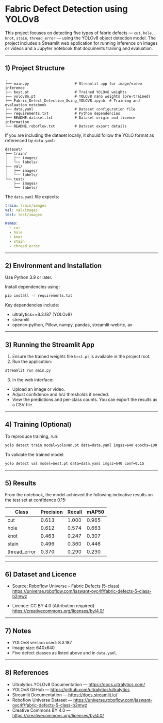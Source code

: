 # Fabric Defect Detection using YOLOv8

This project focuses on detecting five types of fabric defects — `cut`, `hole`, `knot`, `stain`, `thread_error` — using the YOLOv8 object detection model. The project includes a Streamlit web application for running inference on images or videos and a Jupyter notebook that documents training and evaluation.

---

## 1) Project Structure

```
.
├── main.py                     # Streamlit app for image/video inference
├── best.pt                     # Trained YOLOv8 weights
├── yolov8n.pt                  # YOLOv8 nano weights (pre-trained)
├── Fabric_Defect_Detection_Using_YOLOV8.ipynb  # Training and evaluation notebook
├── data.yaml                   # Dataset configuration file
├── requirements.txt            # Python dependencies
├── README.dataset.txt          # Dataset origin and licence information
└── README.roboflow.txt         # Dataset export details
```

If you are including the dataset locally, it should follow the YOLO format as referenced by `data.yaml`:

```
dataset/
├── train/
│   ├── images/
│   └── labels/
├── val/
│   ├── images/
│   └── labels/
└── test/
    ├── images/
    └── labels/
```

The `data.yaml` file expects:

```yaml
train: train/images
val: val/images
test: test/images

names:
  - cut
  - hole
  - knot
  - stain
  - thread_error
```

---

## 2) Environment and Installation

Use Python 3.9 or later.

Install dependencies using:

```bash
pip install -r requirements.txt
```

Key dependencies include:
- ultralytics==8.3.187 (YOLOv8)
- streamlit
- opencv-python, Pillow, numpy, pandas, streamlit-webrtc, av

---

## 3) Running the Streamlit App

1. Ensure the trained weights file `best.pt` is available in the project root.
2. Run the application:

```bash
streamlit run main.py
```

3. In the web interface:
- Upload an image or video.
- Adjust confidence and IoU thresholds if needed.
- View the predictions and per-class counts. You can export the results as a CSV file.

---

## 4) Training (Optional)

To reproduce training, run:

```bash
yolo detect train model=yolov8n.pt data=data.yaml imgsz=640 epochs=100 batch=16 device=0
```

To validate the trained model:

```bash
yolo detect val model=best.pt data=data.yaml imgsz=640 conf=0.15
```

---

## 5) Results

From the notebook, the model achieved the following indicative results on the test set at confidence 0.15:

| Class         | Precision | Recall | mAP50 |
|---------------|-----------|--------|-------|
| cut           | 0.613     | 1.000  | 0.965 |
| hole          | 0.612     | 0.574  | 0.663 |
| knot          | 0.463     | 0.247  | 0.307 |
| stain         | 0.496     | 0.360  | 0.446 |
| thread_error  | 0.370     | 0.290  | 0.230 |

---

## 6) Dataset and Licence

- Source: Roboflow Universe – Fabric Defects (5-class)  
  https://universe.roboflow.com/jaswant-oyc4f/fabric-defects-5-class-b2mwz

- Licence: CC BY 4.0 (Attribution required)  
  https://creativecommons.org/licenses/by/4.0/

---

## 7) Notes

- YOLOv8 version used: 8.3.187  
- Image size: 640x640  
- Five defect classes as listed above and in `data.yaml`.

---

## 8) References

- Ultralytics YOLOv8 Documentation — https://docs.ultralytics.com/  
- YOLOv8 GitHub — https://github.com/ultralytics/ultralytics  
- Streamlit Documentation — https://docs.streamlit.io/  
- Roboflow Universe Dataset — https://universe.roboflow.com/jaswant-oyc4f/fabric-defects-5-class-b2mwz  
- Creative Commons BY 4.0 — https://creativecommons.org/licenses/by/4.0/
